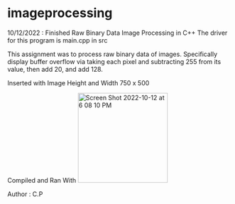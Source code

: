 # imageprocessing
10/12/2022 : Finished Raw Binary Data Image Processing in C++
The driver for this program is main.cpp in src

This assignment was to process raw binary data of images.
Specifically display buffer overflow via taking each pixel and subtracting 255 from its value,
then add 20, and add 128. 

Inserted with Image Height and Width 750 x 500

Compiled and Ran With
<img width="202" alt="Screen Shot 2022-10-12 at 6 08 10 PM" src="https://user-images.githubusercontent.com/25121761/195457212-36bcf40c-f2eb-4279-b5c8-f9c1d38aa69a.png">


Author : C.P
